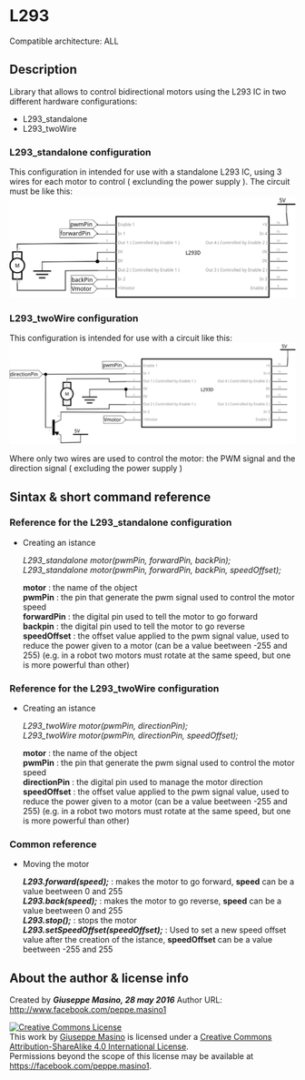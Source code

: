 # L293 #

Compatible architecture: ALL

## Description ##

Library that allows to control bidirectional motors using the L293 IC in two different hardware configurations:

- L293_standalone
- L293_twoWire

### L293_standalone configuration ###

This configuration in intended for use with a standalone L293 IC, using 3 wires for each motor to control ( exclunding the power supply ).
The circuit must be like this:
![L293_standalone HW configuration](https://github.com/HackerInside0/Arduino_L293/blob/master/extras/L293_standalone-HW-conf.png)

### L293_twoWire configuration ###

This configuration is intended for use with a circuit like this:
![L293_twoWire HW configuration](https://github.com/HackerInside0/Arduino_L293/blob/master/extras/L293_twoWire-HW-conf.png)

Where only two wires are used to control the motor: the PWM signal and the direction signal ( excluding the power supply )

## Sintax & short command reference ##
### Reference for the L293_standalone configuration ###

- Creating an istance  

    *L293_standalone motor(pwmPin, forwardPin, backPin);*   
    *L293_standalone motor(pwmPin, forwardPin, backPin, speedOffset);*  
    
    **motor**       : the name of the object  
    **pwmPin**      : the pin that generate the pwm signal used to control the motor speed  
    **forwardPin**  : the digital pin used to tell the motor to go forward  
    **backpin**     : the digital pin used to tell the motor to go reverse  
    **speedOffset** : the offset value applied to the pwm signal value, used to reduce the power given to a motor (can be a value beetween -255 and 255)
                      (e.g. in a robot two motors must rotate at the same speed, but one is more powerful than other)  

### Reference for the L293_twoWire configuration ###

- Creating an istance  

    *L293_twoWire motor(pwmPin, directionPin);*   
    *L293_twoWire motor(pwmPin, directionPin, speedOffset);*  
    
    **motor**        : the name of the object  
    **pwmPin**       : the pin that generate the pwm signal used to control the motor speed  
    **directionPin** : the digital pin used to manage the motor direction  
    **speedOffset**  : the offset value applied to the pwm signal value, used to reduce the power given to a motor (can be a value beetween -255 and 255)
                      (e.g. in a robot two motors must rotate at the same speed, but one is more powerful than other)  

### Common reference ###

- Moving the motor

  ***L293.forward(speed);***  : makes the motor to go forward, **speed** can be a value beetween 0 and 255  
  ***L293.back(speed);***     : makes the motor to go reverse, **speed** can be a value beetween 0 and 255  
  ***L293.stop();***          : stops the motor  
  ***L293.setSpeedOffset(speedOffset);*** : Used to set a new speed offset value after the creation of the istance, **speedOffset** can be a value beetween -255 and 255  

## About the author & license info

Created by ***Giuseppe Masino, 28 may 2016***
Author URL: http://www.facebook.com/peppe.masino1

<a rel="license" href="http://creativecommons.org/licenses/by-sa/4.0/"><img alt="Creative Commons License" style="border-width:0" src="https://i.creativecommons.org/l/by-sa/4.0/88x31.png" /></a><br />This work by <a xmlns:cc="http://creativecommons.org/ns#" href="https://github.com/HackerInside0/Arduino_L293.git" property="cc:attributionName" rel="cc:attributionURL">Giuseppe Masino</a> is licensed under a <a rel="license" href="http://creativecommons.org/licenses/by-sa/4.0/">Creative Commons Attribution-ShareAlike 4.0 International License</a>.<br />Permissions beyond the scope of this license may be available at <a xmlns:cc="http://creativecommons.org/ns#" href="https://facebook.com/peppe.masino1" rel="cc:morePermissions">https://facebook.com/peppe.masino1</a>.
